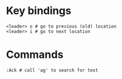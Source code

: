 # Key bindings
```
<leader> o # go to previous (old) location
<leader> i # go to next location
```

# Commands
```
:Ack # call 'ag' to search for text
```
